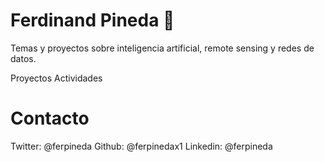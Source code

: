 # Ferdinand Pineda  :blue_book:


Temas y proyectos sobre inteligencia artificial, remote sensing y redes de datos.


Proyectos
Actividades

# Contacto
Twitter:  @ferpineda
Github:   @ferpinedax1
Linkedin:  @ferpineda  
